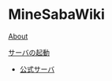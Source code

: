 <!--
  -- Name of your wiki
  -- Do NOT remove the leading `#` character.
  -->

# MineSabaWiki


<!--
  -- Default theme
  -- (Read: http://dynalon.github.io/mdwiki/#!customizing.md#Theme_chooser)
  -->

<!--
  -- Navigation
  -- (Read: http://dynalon.github.io/mdwiki/#!quickstart.md#Adding_a_navigation)
  -->

[About](about.md)

[サーバの起動]()

  * [公式サーバ](p/s-start-mp.md)

<!-- A more complex navigation example: ----------------------------------------

[Menu Item 1]()

  * # SubMenu Heading 1
  * [SubMenu Item 1](pages/subitem1.md)
  * [SubMenu Item 2](pages/subitem2.md)
  - - - -
  * # SubMenu Heading 2
  * [SubMenu Item 3](pages/subitem3.md)
  - - - -
  * # SubMenu Heading 3
  * [SubMenu Item 3](pages/subitem3.md)

[Menu Item 2](pages/item2.md)

[Menu Item 3](pages/item3.md)

---------------------------------------------------------------------------- -->

<!--
  -- Change the Language
  -- Could be useful when there's more than one language wiki.
  -->

<!--
[Change the Language]()

  * [English (United States)](/en_US/)
  * [English (United Kingdom)](/en_GB/)
  * [Italian](/it/)
-->

<!--
  -- Let the user choose a theme
  -- (Read: http://dynalon.github.io/mdwiki/#!quickstart.md#Adding_a_navigation)
  -->

<!--
[gimmick:themechooser](Choose theme)
-->
